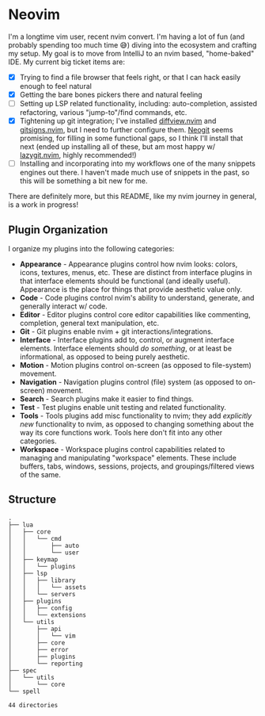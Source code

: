 # Neovim

I'm a longtime vim user, recent nvim convert. I'm having a lot of fun (and probably spending too much time 😅) diving into the ecosystem and crafting
my setup. My goal is to move from IntelliJ to an nvim based, "home-baked" IDE. My current big ticket items are:

- [x] Trying to find a file browser that feels right, or that I can hack easily enough to feel natural
- [x] Getting the bare bones pickers there and natural feeling
- [ ] Setting up LSP related functionality, including: auto-completion, assisted refactoring, various "jump-to"/find commands, etc.
- [x] Tightening up git integration; I've installed [diffview.nvim](https://github.com/sindrets/diffview.nvim) and [gitsigns.nvim](https://github.com/lewis6991/gitsigns.nvim), but I need to further configure them. [Neogit](https://github.com/TimUntersberger/neogit) seems promising, for filling in some functional gaps, so I think I'll install that next (ended up installing all of these, but am most happy w/ [lazygit.nvim](https://github.com/kdheepak/lazygit.nvim), highly recommended!)
- [ ] Installing and incorporating into my workflows one of the many snippets engines out there. I haven't made much use of snippets in the past, so this will be something a bit new for me.

There are definitely more, but this README, like my nvim journey in general, is a work in progress!

## Plugin Organization

I organize my plugins into the following categories:

* **Appearance** - Appearance plugins control how nvim looks: colors, icons, textures, menus, etc. These are distinct from interface plugins in that interface elements should be functional (and ideally useful). Appearance is the place for things that provide aesthetic value only.
* **Code** - Code plugins control nvim's ability to understand, generate, and generally interact w/ code.
* **Editor** - Editor plugins control core editor capabilities like commenting, completion, general text manipulation, etc.
* **Git** - Git plugins enable nvim + git interactions/integrations.
* **Interface** - Interface plugins add to, control, or augment interface elements. Interface elements should *do something*, or at least be informational, as opposed to being purely aesthetic.
* **Motion** - Motion plugins control on-screen (as opposed to file-system) movement.
* **Navigation** - Navigation plugins control (file) system (as opposed to on-screen) movement.
* **Search** - Search plugins make it easier to find things.
* **Test** - Test plugins enable unit testing and related functionality.
* **Tools** - Tools plugins add misc functionality to nvim; they add *explicitly new* functionality to nvim, as opposed to changing something about the way its core functions work. Tools here don't fit into any other categories.
* **Workspace** - Workspace plugins control capabilities related to managing and manipulating "workspace" elements. These include buffers, tabs, windows, sessions, projects, and groupings/filtered views of the same.

## Structure

```
.
├── lua
│   ├── core
│   │   └── cmd
│   │       ├── auto
│   │       └── user
│   ├── keymap
│   │   └── plugins
│   ├── lsp
│   │   ├── library
│   │   │   └── assets
│   │   └── servers
│   ├── plugins
│   │   ├── config
│   │   └── extensions
│   └── utils
│       ├── api
│       │   └── vim
│       ├── core
│       ├── error
│       ├── plugins
│       └── reporting
├── spec
│   └── utils
│       └── core
└── spell

44 directories
```

